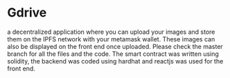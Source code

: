# Gdrive
a decentralized application where you can upload your images and store them on the IPFS network with your metamask wallet. These images can also be displayed on the front end once uploaded.
Please check the master branch for all the files and the code.
The smart contract was written using solidity, the backend was coded using hardhat and reactjs was used for the front end.
